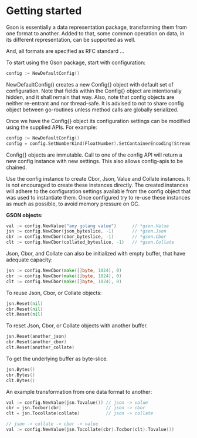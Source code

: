 Getting started
===============

Gson is essentially a data representation package, transforming them from
one format to another. Added to that, some common operation on data, in
its different representation, can be supported as well.

And, all formats are specified as RFC standard ...

To start using the Gson package, start with configuration:

```go
config := NewDefaultConfig()
```

NewDefaultConfig() creates a new Config{} object with default set of
configuration. Note that fields within the Config{} object are intentionally
hidden, and it shall remain that way. Also, note that config objects are
neither re-entrant and nor thread-safe. It is advised to not to share
config object between go-routines unless method calls are globally
serialized.

Once we have the Config{} object its configuration settings can be modified
using the supplied APIs. For example:

```go
config := NewDefaultConfig()
config = config.SetNumberKind(FloatNumber).SetContainerEncoding(Stream)
```

Config{} objects are immutable. Call to one of the config API will return
a new config instance with new settings. This also allows config-apis to be
chained.

Use the config instance to create Cbor, Json, Value and Collate instances.
It is not encouraged to create these instances directly. The created instances
will adhere to the configuration settings available from the config object
that was used to instantiate them. Once configured try to re-use these
instances as much as possible, to avoid memory pressure on GC.

**GSON objects:**

```go
val := config.NewValue("any golang value")      // *gson.Value
jsn := config.NewCbor(json_byteslice, -1)       // *gson.Json
cbr := config.NewCbor(cbor_byteslice, -1)       // *gson.Cbor
clt := config.NewCbor(collated_byteslice, -1)   // *gson.Collate
```

Json, Cbor, and Collate can also be initialized with empty buffer,
that have adequate capacity:

```go
jsn := config.NewCbor(make([]byte, 1024), 0)
cbr := config.NewCbor(make([]byte, 1024), 0)
clt := config.NewCbor(make([]byte, 1024), 0)
```

To reuse Json, Cbor, or Collate objects:

```go
jsn.Reset(nil)
cbr.Reset(nil)
clt.Reset(nil)
```

To reset Json, Cbor, or Collate objects with another buffer.

```go
jsn.Reset(another_json)
cbr.Reset(another_cbor)
clt.Reset(another_collate)
```

To get the underlying buffer as byte-slice.

```go
jsn.Bytes()
cbr.Bytes()
clt.Bytes()
```

An example transformation from one data format to another:

```go
val := config.NewValue(jsn.Tovalue()) // json -> value
cbr = jsn.Tocbor(cbr)                 // json -> cbor
clt = jsn.Tocollate(collate)          // json -> collate

// json -> collate -> cbor -> value
val := config.NewValue(jsn.Tocollate(cbr).Tocbor(clt).Tovalue())
```
